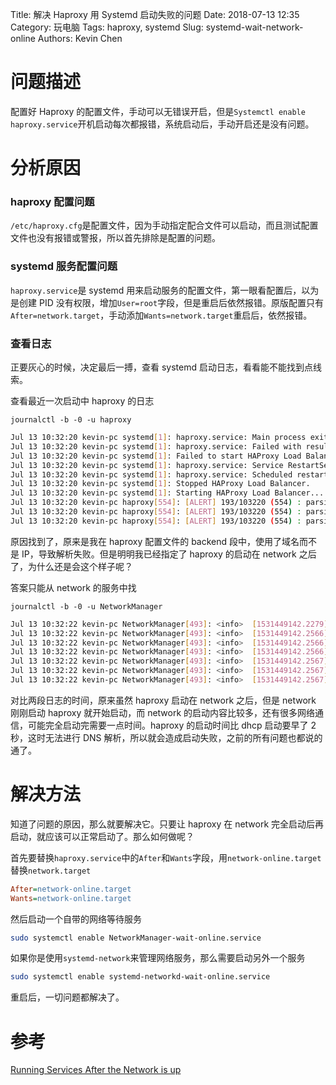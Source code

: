 Title: 解决 Haproxy 用 Systemd 启动失败的问题
Date: 2018-07-13 12:35
Category: 玩电脑
Tags: haproxy, systemd
Slug: systemd-wait-network-online
Authors: Kevin Chen

# 问题描述

配置好 Haproxy 的配置文件，手动可以无错误开启，但是`Systemctl enable haproxy.service`开机启动每次都报错，系统启动后，手动开启还是没有问题。

# 分析原因

### haproxy 配置问题

`/etc/haproxy.cfg`是配置文件，因为手动指定配合文件可以启动，而且测试配置文件也没有报错或警报，所以首先排除是配置的问题。

### systemd 服务配置问题

`haproxy.service`是 systemd 用来启动服务的配置文件，第一眼看配置后，以为是创建 PID 没有权限，增加`User=root`字段，但是重启后依然报错。原版配置只有`After=network.target`，手动添加`Wants=network.target`重启后，依然报错。

### 查看日志

正要灰心的时候，决定最后一搏，查看 systemd 启动日志，看看能不能找到点线索。

查看最近一次启动中 haproxy 的日志

`journalctl -b -0 -u haproxy`

```bash
Jul 13 10:32:20 kevin-pc systemd[1]: haproxy.service: Main process exited, code=exited, status=1/FAILURE
Jul 13 10:32:20 kevin-pc systemd[1]: haproxy.service: Failed with result 'exit-code'.
Jul 13 10:32:20 kevin-pc systemd[1]: Failed to start HAProxy Load Balancer.
Jul 13 10:32:20 kevin-pc systemd[1]: haproxy.service: Service RestartSec=100ms expired, scheduling restart.
Jul 13 10:32:20 kevin-pc systemd[1]: haproxy.service: Scheduled restart job, restart counter is at 1.
Jul 13 10:32:20 kevin-pc systemd[1]: Stopped HAProxy Load Balancer.
Jul 13 10:32:20 kevin-pc systemd[1]: Starting HAProxy Load Balancer...
Jul 13 10:32:20 kevin-pc haproxy[554]: [ALERT] 193/103220 (554) : parsing [/etc/haproxy/haproxy.cfg:36] : 'server server1' : could not resolve address 'xxxx.com'.
Jul 13 10:32:20 kevin-pc haproxy[554]: [ALERT] 193/103220 (554) : parsing [/etc/haproxy/haproxy.cfg:37] : 'server server2' : could not resolve address 'xxxx.com'.
Jul 13 10:32:20 kevin-pc haproxy[554]: [ALERT] 193/103220 (554) : parsing [/etc/haproxy/haproxy.cfg:38] : 'server server3' : could not resolve address 'xxxx.com'.
```

原因找到了，原来是我在 haproxy 配置文件的 backend 段中，使用了域名而不是 IP，导致解析失败。但是明明我已经指定了 haproxy 的启动在 network 之后了，为什么还是会这个样子呢？

答案只能从 network 的服务中找

`journalctl -b -0 -u NetworkManager`

```bash
Jul 13 10:32:22 kevin-pc NetworkManager[493]: <info>  [1531449142.2279] dhcp4 (enp0s25): activation: beginning transaction (timeout in 45 seconds)
Jul 13 10:32:22 kevin-pc NetworkManager[493]: <info>  [1531449142.2566] dhcp4 (enp0s25):   address 172.168.201.33
Jul 13 10:32:22 kevin-pc NetworkManager[493]: <info>  [1531449142.2566] dhcp4 (enp0s25):   plen 24
Jul 13 10:32:22 kevin-pc NetworkManager[493]: <info>  [1531449142.2566] dhcp4 (enp0s25):   expires in 86400 seconds
Jul 13 10:32:22 kevin-pc NetworkManager[493]: <info>  [1531449142.2567] dhcp4 (enp0s25):   nameserver '172.168.13.100'
Jul 13 10:32:22 kevin-pc NetworkManager[493]: <info>  [1531449142.2567] dhcp4 (enp0s25):   nameserver '202.106.0.20'
Jul 13 10:32:22 kevin-pc NetworkManager[493]: <info>  [1531449142.2567] dhcp4 (enp0s25):   gateway 172.168.201.1
```

对比两段日志的时间，原来虽然 haproxy 启动在 network 之后，但是 network 刚刚启动 haproxy 就开始启动，而 network 的启动内容比较多，还有很多网络通信，可能完全启动完需要一点时间。haproxy 的启动时间比 dhcp 启动要早了 2 秒，这时无法进行 DNS 解析，所以就会造成启动失败，之前的所有问题也都说的通了。

# 解决方法

知道了问题的原因，那么就要解决它。只要让 haproxy 在 network 完全启动后再启动，就应该可以正常启动了。那么如何做呢？

首先要替换`haproxy.service`中的`After`和`Wants`字段，用`network-online.target`替换`network.target`

```ini
After=network-online.target
Wants=network-online.target
```

然后启动一个自带的网络等待服务

```bash
sudo systemctl enable NetworkManager-wait-online.service
```

如果你是使用`systemd-network`来管理网络服务，那么需要启动另外一个服务

```bash
sudo systemctl enable systemd-networkd-wait-online.service
```

重启后，一切问题都解决了。

# 参考

[Running Services After the Network is up](https://www.freedesktop.org/wiki/Software/systemd/NetworkTarget/)
